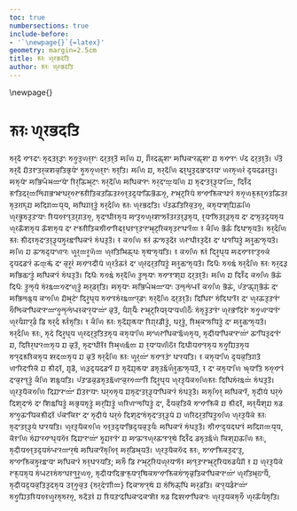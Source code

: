 ```yaml
---
toc: true
numbersections: true
include-before:
- '`\newpage{}`{=latex}'
geometry: margin=2.5cm
title: 𑠑𑠝𑠸 𑠞𑠹𑠤𑠡𑠦𑠙𑠭
author: 𑠑𑠝𑠸 𑠞𑠹𑠤𑠡𑠦𑠙𑠭
---
```


\newpage{}

# 𑠑𑠝𑠸 𑠞𑠹𑠤𑠡𑠦𑠙𑠭

𑠩𑠤𑠹𑠦𑠳 𑠢𑠬𑠝𑠦𑠬𑠸 𑠩𑠹𑠦𑠙𑠝𑠹𑠙𑠹𑠤𑠬𑠸 𑠩𑠢𑠯𑠙𑠹𑠞𑠝𑠹𑠝𑠬𑠸 𑠦𑠤𑠹𑠙𑠝𑠹𑠙𑠳 𑠀𑠞𑠭 𑠏, 𑠌𑠶𑠤𑠦𑠛𑠱𑠧𑠬 𑠀𑠜𑠭𑠊𑠬𑠤𑠛𑠱𑠧𑠬 𑠏 𑠩𑠢𑠬𑠝𑠬𑠸 𑠆𑠦 𑠦𑠤𑠹𑠙𑠝𑠹𑠙𑠳। 𑠆𑠙𑠳 𑠩𑠤𑠹𑠦𑠳 𑠏𑠳𑠙𑠝𑠬𑠙𑠤𑠹𑠊𑠧𑠊𑠹𑠙𑠭𑠡𑠹𑠣𑠬𑠷 𑠩𑠯𑠩𑠢𑠹𑠞𑠝𑠹𑠝𑠬𑠸 𑠩𑠝𑠹𑠙𑠭। 𑠀𑠞𑠭 𑠏, 𑠩𑠤𑠹𑠦𑠳𑠞𑠭 𑠠𑠝𑠹𑠜𑠯𑠙𑠹𑠦𑠡𑠬𑠦𑠝𑠣𑠬 𑠞𑠤𑠩𑠹𑠞𑠤𑠷 𑠦𑠹𑠣𑠦𑠪𑠤𑠝𑠹𑠙𑠯। 𑠀𑠩𑠹𑠣𑠬𑠷 𑠀𑠡𑠭𑠍𑠵𑠨𑠘𑠬𑠣𑠬𑠷 𑠝𑠭𑠤𑠹𑠛𑠭𑠨𑠹𑠔𑠬𑠸 𑠩𑠤𑠹𑠦𑠳𑠞𑠭 𑠀𑠜𑠭𑠊𑠬𑠤𑠬𑠸 𑠩𑠤𑠹𑠦𑠬𑠘𑠹𑠣𑠞𑠭 𑠏 𑠩𑠹𑠦𑠬𑠙𑠝𑠹𑠙𑠹𑠤𑠹𑠣𑠬𑠘𑠭, 𑠦𑠭𑠝𑠴𑠦 𑠑𑠬𑠙𑠭𑠦𑠤𑠹𑠘𑠥𑠭𑠷𑠌𑠡𑠬𑠨𑠬𑠜𑠤𑠹𑠢𑠤𑠬𑠑𑠝𑠮𑠙𑠭𑠊𑠙𑠛𑠭𑠙𑠤𑠢𑠝𑠹𑠙𑠦𑠹𑠣𑠬𑠛𑠭𑠡𑠳𑠛𑠢𑠹, 𑠤𑠬𑠨𑠹𑠔𑠹𑠤𑠭𑠣𑠷 𑠩𑠬𑠢𑠬𑠑𑠭𑠊𑠬𑠜𑠬𑠤𑠷 𑠩𑠢𑠹𑠞𑠑𑠹𑠑𑠝𑠹𑠢𑠙𑠛𑠭𑠙𑠤 𑠩𑠹𑠙𑠤𑠓𑠹𑠏 𑠀𑠦𑠭𑠌𑠘𑠣𑠹𑠣, 𑠀𑠜𑠭𑠌𑠝𑠹𑠙𑠯𑠷 𑠩𑠤𑠹𑠦𑠵𑠞𑠭 𑠑𑠝𑠸 𑠞𑠹𑠤𑠡𑠦𑠙𑠭। 𑠆𑠙𑠛𑠙𑠭𑠤𑠭𑠊𑠹𑠙𑠢𑠹, 𑠊𑠩𑠹𑠣𑠬𑠧𑠹𑠏𑠭𑠛𑠞𑠭 𑠞𑠹𑠤𑠡𑠯𑠩𑠙𑠹𑠙𑠬𑠣𑠬𑠸 𑠝𑠭𑠣𑠢𑠝𑠬𑠝𑠹𑠙𑠤𑠹𑠌𑠙𑠢𑠹, 𑠩𑠹𑠦𑠬𑠜𑠮𑠝𑠩𑠹𑠣 𑠁𑠙𑠹𑠢𑠞𑠹𑠤𑠧𑠬𑠩𑠝𑠳𑠙𑠤𑠙𑠝𑠹𑠙𑠹𑠤𑠩𑠹𑠣, 𑠝𑠹𑠣𑠬𑠩𑠭𑠙𑠝𑠹𑠙𑠹𑠤𑠩𑠹𑠣 𑠦𑠬 𑠦𑠬𑠩𑠹𑠙𑠦𑠹𑠣𑠩𑠹𑠣 𑠞𑠹𑠤𑠛𑠳𑠧𑠩𑠹𑠣 𑠛𑠳𑠧𑠩𑠹𑠣 𑠦𑠬 𑠤𑠬𑠑𑠝𑠮𑠙𑠭𑠊𑠩𑠮𑠢𑠬𑠝𑠭𑠠𑠝𑠹𑠜𑠝𑠬𑠝𑠹𑠙𑠬𑠤𑠬𑠨𑠹𑠔𑠹𑠤𑠭𑠊𑠩𑠹𑠙𑠤𑠬𑠜𑠬𑠤𑠳𑠘 𑠝 𑠊𑠵𑠞𑠭 𑠡𑠳𑠛𑠵 𑠦𑠭𑠜𑠬𑠩𑠹𑠣𑠙𑠳। 𑠩𑠤𑠹𑠦𑠵𑠞𑠭 𑠑𑠝𑠸 𑠑𑠮𑠦𑠝𑠩𑠹𑠦𑠬𑠙𑠝𑠹𑠙𑠹𑠤𑠹𑠣𑠩𑠯𑠤𑠊𑠹𑠨𑠬𑠜𑠭𑠊𑠬𑠤𑠷 𑠩𑠷𑠜𑠙𑠹𑠙𑠳। 𑠝 𑠊𑠢𑠞𑠭 𑠑𑠝𑠷 𑠛𑠬𑠩𑠙𑠹𑠦𑠳𑠝 𑠞𑠤𑠬𑠜𑠮𑠝𑠙𑠹𑠦𑠳𑠝 𑠦𑠬 𑠜𑠬𑠤𑠣𑠭𑠙𑠯𑠷 𑠀𑠝𑠯𑠑𑠹𑠓𑠬𑠩𑠹𑠣𑠙𑠳। 𑠀𑠞𑠭 𑠏 𑠛𑠬𑠩𑠦𑠹𑠣𑠬𑠞𑠬𑠤𑠸 𑠞𑠰𑠤𑠹𑠘𑠤𑠰𑠞𑠳𑠘 𑠞𑠹𑠤𑠙𑠭𑠨𑠭𑠛𑠹𑠜𑠸 𑠩𑠹𑠚𑠬𑠩𑠹𑠣𑠙𑠭। 𑠝 𑠊𑠢𑠞𑠭 𑠑𑠝𑠷 𑠦𑠭𑠤𑠯𑠜𑠹𑠣 𑠀𑠦𑠢𑠬𑠝𑠝𑠬𑠙𑠹𑠢𑠊𑠷 𑠦𑠹𑠣𑠦𑠪𑠬𑠤𑠷 𑠛𑠘𑠹𑠖𑠷 𑠦𑠬 𑠊𑠹𑠤𑠰𑠤𑠷 𑠀𑠢𑠬𑠝𑠦𑠮𑠣𑠷 𑠞𑠹𑠤𑠙𑠵𑠛𑠝𑠷 𑠦𑠬 𑠞𑠹𑠤𑠦𑠤𑠹𑠙𑠣𑠭𑠙𑠯𑠷 𑠀𑠝𑠯𑠑𑠹𑠓𑠬𑠩𑠹𑠣𑠙𑠳। 𑠦𑠭𑠜𑠳𑠸 𑠩𑠢𑠊𑠹𑠨𑠷 𑠩𑠤𑠹𑠦𑠵𑠞𑠭 𑠑𑠝𑠸 𑠩𑠤𑠹𑠦𑠙𑠹𑠤 𑠀𑠡𑠭𑠑𑠹𑠓𑠬𑠙𑠯𑠷 𑠀𑠜𑠭𑠊𑠬𑠤𑠷 𑠩𑠷𑠜𑠙𑠹𑠙𑠳। 𑠦𑠭𑠜𑠳𑠸 𑠩𑠢𑠊𑠹𑠨𑠷 𑠩𑠤𑠹𑠦𑠳𑠞𑠭 𑠙𑠯𑠥𑠹𑠣𑠬𑠸 𑠩𑠢𑠬𑠝𑠬𑠧𑠹𑠏 𑠦𑠤𑠹𑠙𑠝𑠹𑠙𑠳। 𑠀𑠞𑠭 𑠏 𑠦𑠭𑠝𑠴𑠦 𑠊𑠢𑠞𑠭 𑠡𑠳𑠛𑠷 𑠦𑠭𑠜𑠳𑠸 𑠙𑠯𑠥𑠹𑠣𑠷 𑠩𑠷𑠤𑠊𑠹𑠨𑠘𑠢𑠦𑠬𑠞𑠹𑠙𑠯𑠷 𑠀𑠤𑠹𑠪𑠝𑠹𑠙𑠭। 𑠀𑠩𑠹𑠣𑠬𑠸 𑠀𑠡𑠭𑠍𑠵𑠨𑠘𑠬𑠣𑠬𑠸 𑠄𑠥𑠹𑠥𑠷𑠍𑠝𑠳 𑠊𑠢𑠞𑠭 𑠡𑠳𑠛𑠷, 𑠆𑠙𑠬𑠛𑠱𑠌𑠹𑠡𑠳𑠛𑠷 𑠦𑠬 𑠀𑠡𑠭𑠥𑠊𑠹𑠨𑠹𑠣 𑠊𑠬𑠢𑠞𑠭 𑠏𑠳𑠨𑠹𑠔𑠬𑠷 𑠦𑠭𑠤𑠯𑠜𑠹𑠣 𑠩𑠢𑠬𑠝𑠩𑠷𑠤𑠊𑠹𑠨𑠘𑠬𑠤𑠹𑠪𑠬𑠸 𑠩𑠤𑠹𑠦𑠳𑠞𑠭 𑠦𑠤𑠹𑠙𑠝𑠹𑠙𑠳। 𑠦𑠭𑠜𑠭𑠝𑠬 𑠩𑠷𑠦𑠭𑠜𑠬𑠝𑠳𑠝 𑠦𑠬 𑠞𑠹𑠤𑠛𑠙𑠹𑠙𑠬𑠝𑠬𑠷 𑠢𑠶𑠥𑠭𑠊𑠬𑠜𑠭𑠊𑠬𑠤𑠬𑠘𑠬𑠢𑠯𑠥𑠹𑠥𑠷𑠍𑠝𑠊𑠬𑠤𑠹𑠣𑠬𑠘𑠬𑠷 𑠊𑠱𑠙𑠳, 𑠣𑠵𑠌𑠹𑠣𑠴𑠸 𑠤𑠬𑠨𑠹𑠔𑠹𑠤𑠭𑠣𑠝𑠹𑠣𑠬𑠣𑠞𑠮𑠕𑠴𑠸 𑠩𑠷𑠩𑠹𑠙𑠯𑠙𑠬𑠝𑠬𑠷 𑠞𑠹𑠤𑠡𑠬𑠦𑠭𑠝𑠬𑠷 𑠩𑠢𑠯𑠞𑠬𑠣𑠬𑠝𑠬𑠷 𑠞𑠹𑠤𑠣𑠵𑠌𑠬𑠤𑠹𑠪𑠵 𑠪𑠭 𑠩𑠤𑠹𑠦𑠵 𑠑𑠝𑠵𑠩𑠹𑠙𑠭। 𑠝 𑠊𑠵𑠞𑠭 𑠑𑠝𑠸 𑠩𑠹𑠦𑠳𑠏𑠹𑠐𑠣𑠬 𑠝𑠭𑠌𑠹𑠤𑠪𑠮𑠙𑠯𑠷, 𑠜𑠤𑠹𑠙𑠯𑠷, 𑠝𑠭𑠨𑠹𑠊𑠬𑠩𑠣𑠭𑠙𑠯𑠷 𑠦𑠬 𑠀𑠝𑠯𑠑𑠹𑠓𑠬𑠩𑠹𑠣𑠙𑠳। 𑠩𑠤𑠹𑠦𑠵𑠞𑠭 𑠑𑠝𑠸, 𑠩𑠹𑠦𑠷 𑠦𑠭𑠤𑠯𑠜𑠹𑠣 𑠞𑠹𑠤𑠦𑠤𑠹𑠙𑠹𑠙𑠭𑠙𑠩𑠹𑠣 𑠊𑠩𑠹𑠣𑠬𑠞𑠭 𑠁𑠞𑠤𑠬𑠜𑠭𑠊𑠬𑠊𑠹𑠨𑠳𑠞𑠩𑠹𑠣, 𑠩𑠹𑠦𑠮𑠣𑠬𑠜𑠭𑠊𑠬𑠤𑠬𑠘𑠬𑠷 𑠛𑠬𑠣𑠭𑠙𑠹𑠦𑠬𑠝𑠬𑠷 𑠏, 𑠦𑠭𑠝𑠭𑠤𑠹𑠜𑠬𑠤𑠘𑠩𑠹𑠣 𑠏 𑠊𑠱𑠙𑠳, 𑠩𑠹𑠦𑠬𑠜𑠮𑠝𑠳𑠝 𑠝𑠭𑠨𑠹𑠞𑠊𑠹𑠨𑠳𑠘 𑠏 𑠝𑠹𑠣𑠬𑠣𑠞𑠮𑠕𑠳𑠝 𑠦𑠭𑠜𑠮𑠣𑠢𑠬𑠝𑠩𑠹𑠣 𑠩𑠢𑠯𑠏𑠭𑠙𑠩𑠹𑠣 𑠩𑠬𑠤𑠹𑠦𑠑𑠝𑠭𑠊𑠩𑠹𑠣 𑠧𑠹𑠤𑠦𑠘𑠩𑠹𑠣 𑠏 𑠊𑠱𑠙𑠳 𑠩𑠤𑠹𑠦𑠵𑠞𑠭 𑠑𑠝𑠸 𑠞𑠰𑠤𑠹𑠘𑠬𑠷 𑠩𑠢𑠬𑠝𑠙𑠬𑠷 𑠜𑠬𑠤𑠣𑠙𑠭। 𑠝 𑠊𑠩𑠹𑠣𑠬𑠞𑠭 𑠦𑠹𑠣𑠊𑠹𑠙𑠭𑠌𑠙𑠳 𑠞𑠬𑠤𑠭𑠦𑠬𑠤𑠭𑠊𑠳 𑠏 𑠑𑠮𑠦𑠝𑠳, 𑠌𑠱𑠪𑠳, 𑠞𑠙𑠹𑠤𑠦𑠹𑠣𑠦𑠪𑠬𑠤𑠳 𑠏 𑠩𑠹𑠦𑠳𑠏𑠹𑠐𑠣𑠬 𑠪𑠩𑠹𑠙𑠊𑠹𑠨𑠳𑠞𑠵𑠝𑠯𑠑𑠹𑠓𑠬𑠩𑠹𑠣𑠙𑠳, 𑠝 𑠦𑠬 𑠊𑠩𑠹𑠣𑠬𑠞𑠭 𑠋𑠹𑠣𑠬𑠙𑠭𑠷 𑠩𑠢𑠹𑠢𑠬𑠝𑠷 𑠦𑠬𑠊𑠹𑠤𑠬𑠝𑠹𑠙𑠯𑠷 𑠊𑠵𑠞𑠭 𑠧𑠊𑠹𑠨𑠹𑠣𑠙𑠭। 𑠆𑠙𑠬𑠪𑠊𑠹𑠪𑠩𑠹𑠙𑠊𑠹𑠨𑠳𑠞𑠬𑠊𑠹𑠤𑠢𑠘𑠬𑠝𑠭 𑠦𑠭𑠤𑠯𑠜𑠹𑠣 𑠞𑠹𑠤𑠙𑠹𑠣𑠳𑠊𑠢𑠞𑠭𑠑𑠝𑠸 𑠦𑠭𑠜𑠭𑠩𑠷𑠤𑠊𑠹𑠨𑠘𑠷 𑠩𑠷𑠜𑠙𑠹𑠙𑠳। 𑠞𑠹𑠤𑠙𑠹𑠣𑠳𑠊𑠢𑠞𑠭 𑠦𑠭𑠏𑠬𑠤𑠬𑠘𑠬𑠷 𑠏𑠳𑠙𑠝𑠬𑠣𑠬𑠸 𑠜𑠤𑠹𑠢𑠩𑠹𑠣 𑠏𑠩𑠹𑠦𑠬𑠙𑠝𑠹𑠙𑠹𑠤𑠹𑠣𑠬𑠜𑠭𑠊𑠬𑠤𑠷 𑠩𑠷𑠜𑠙𑠹𑠙𑠳। 𑠀𑠩𑠹𑠢𑠭𑠝𑠹 𑠀𑠜𑠭𑠊𑠬𑠤𑠳, 𑠩𑠹𑠦𑠮𑠣𑠷 𑠜𑠤𑠹𑠢𑠷 𑠦𑠭𑠧𑠹𑠦𑠬𑠩𑠷 𑠦𑠬 𑠧𑠭𑠊𑠹𑠨𑠣𑠭𑠙𑠯𑠷 𑠀𑠡𑠹𑠣𑠩𑠹𑠙𑠯𑠷 𑠀𑠤𑠹𑠏𑠭𑠙𑠯𑠷 𑠞𑠤𑠭𑠞𑠬𑠥𑠣𑠭𑠙𑠯𑠷 𑠦𑠬, 𑠦𑠴𑠣𑠊𑠹𑠙𑠭𑠊𑠳 𑠩𑠬𑠢𑠬𑠑𑠭𑠊𑠳 𑠏 𑠑𑠮𑠦𑠝𑠳, 𑠀𑠝𑠹𑠣𑠴𑠧𑠹𑠏 𑠩𑠪 𑠩𑠬𑠢𑠯𑠛𑠬𑠣𑠭𑠊𑠑𑠮𑠦𑠝𑠳 𑠆𑠊𑠬𑠊𑠭𑠝𑠬 𑠦𑠬 𑠩𑠹𑠦𑠮𑠣𑠷 𑠜𑠤𑠹𑠢𑠷 𑠦𑠭𑠧𑠹𑠦𑠬𑠩𑠷𑠩𑠹𑠦𑠬𑠙𑠝𑠹𑠙𑠹𑠤𑠹𑠣𑠷 𑠏 𑠞𑠤𑠭𑠦𑠤𑠹𑠙𑠣𑠭𑠙𑠯𑠢𑠞𑠭 𑠞𑠹𑠤𑠙𑠹𑠣𑠳𑠊𑠷 𑠑𑠝𑠸 𑠩𑠹𑠦𑠬𑠙𑠝𑠹𑠙𑠹𑠤𑠹𑠣𑠷 𑠜𑠬𑠤𑠣𑠙𑠭। 𑠞𑠹𑠤𑠙𑠹𑠣𑠳𑠊𑠢𑠞𑠭 𑠢𑠝𑠹𑠙𑠦𑠹𑠣𑠬𑠡𑠭𑠦𑠹𑠣𑠊𑠹𑠙𑠹𑠣𑠵𑠸 𑠀𑠜𑠭𑠊𑠬𑠤𑠷 𑠩𑠷𑠜𑠙𑠹𑠙𑠳। 𑠩𑠮𑠢𑠬𑠦𑠹𑠣𑠦𑠜𑠬𑠝𑠷 𑠀𑠦𑠭𑠌𑠘𑠣𑠹𑠣, 𑠊𑠳𑠝𑠬𑠞𑠭 𑠩𑠷𑠏𑠬𑠤𑠢𑠬𑠜𑠹𑠣𑠢𑠳𑠝 𑠦𑠭𑠏𑠬𑠤𑠬𑠘𑠬𑠷 𑠩𑠰𑠏𑠝𑠬𑠝𑠬𑠷 𑠏 𑠁𑠛𑠬𑠝𑠞𑠹𑠤𑠛𑠬𑠝𑠬𑠤𑠹𑠚𑠷 𑠦𑠭𑠝𑠴𑠦 𑠪𑠩𑠹𑠙𑠊𑠹𑠨𑠳𑠞𑠷 𑠊𑠭𑠧𑠹𑠏𑠛𑠞𑠭 𑠑𑠝𑠸, 𑠩𑠹𑠦𑠮𑠣𑠢𑠝𑠹𑠙𑠦𑠹𑠣𑠩𑠷𑠍𑠬𑠤𑠘𑠬𑠤𑠹𑠚𑠷 𑠀𑠜𑠭𑠊𑠬𑠤𑠳𑠩𑠹𑠢𑠭𑠝𑠹 𑠀𑠤𑠹𑠪𑠭𑠨𑠹𑠣𑠙𑠳। 𑠞𑠹𑠤𑠙𑠹𑠣𑠳𑠊𑠢𑠳𑠦 𑠑𑠝𑠸, 𑠩𑠬𑠢𑠬𑠑𑠭𑠊𑠙𑠹𑠦𑠬𑠙𑠹, 𑠩𑠬𑠢𑠬𑠑𑠭𑠊𑠩𑠯𑠤𑠊𑠹𑠨𑠬𑠣𑠬 𑠀𑠜𑠭𑠊𑠬𑠤𑠷 𑠩𑠝𑠹𑠜𑠬𑠤𑠣𑠙𑠭; 𑠀𑠩𑠶 𑠪𑠭 𑠤𑠬𑠨𑠹𑠔𑠹𑠤𑠭𑠣𑠞𑠹𑠤𑠣𑠬𑠩𑠳𑠝 𑠁𑠝𑠹𑠙𑠬𑠤𑠬𑠨𑠹𑠔𑠹𑠤𑠭𑠣𑠩𑠪𑠣𑠵𑠌𑠳 𑠝 𑠏 𑠞𑠹𑠤𑠙𑠹𑠣𑠳𑠊𑠷 𑠤𑠬𑠑𑠹𑠣𑠩𑠹𑠣 𑠩𑠷𑠍𑠔𑠝𑠩𑠷𑠩𑠬𑠜𑠝𑠬𑠝𑠯𑠤𑠰𑠞𑠢𑠹, 𑠩𑠹𑠦𑠮𑠣𑠬𑠦𑠭𑠡𑠬𑠑𑠹𑠣𑠬𑠤𑠹𑠚𑠭𑠊𑠩𑠬𑠢𑠬𑠑𑠭𑠊𑠩𑠬𑠷𑠩𑠹𑠊𑠱𑠙𑠭𑠊𑠬𑠜𑠭𑠊𑠬𑠤𑠬𑠘𑠬𑠷 𑠞𑠹𑠤𑠙𑠭𑠨𑠹𑠕𑠬𑠣𑠴, 𑠩𑠹𑠦𑠮𑠣𑠦𑠹𑠣𑠊𑠹𑠙𑠭𑠙𑠹𑠦𑠩𑠹𑠣 𑠄𑠝𑠹𑠢𑠯𑠊𑠹𑠙 {𑠩𑠤𑠹𑠦𑠬𑠷𑠌𑠮𑠘} 𑠦𑠭𑠊𑠬𑠩𑠬𑠤𑠹𑠚𑠷 𑠏 𑠩𑠷𑠩𑠭𑠛𑠹𑠜𑠭𑠷 𑠀𑠤𑠹𑠪𑠙𑠭। 𑠊𑠬𑠤𑠹𑠣𑠪𑠵𑠤𑠬𑠘𑠬𑠷 𑠩𑠢𑠯𑠏𑠭𑠙𑠝𑠭𑠣𑠢𑠝𑠞𑠯𑠤𑠩𑠹𑠩𑠤𑠢𑠹, 𑠩𑠦𑠳𑠙𑠝𑠷 𑠏 𑠝𑠭𑠣𑠙𑠬𑠦𑠜𑠭𑠊𑠬𑠦𑠊𑠬𑠧𑠳𑠝 𑠩𑠪 𑠦𑠭𑠧𑠹𑠤𑠢𑠬𑠜𑠭𑠊𑠬𑠤𑠸 𑠞𑠹𑠤𑠙𑠹𑠣𑠊𑠩𑠹𑠢𑠴 𑠞𑠹𑠤𑠛𑠳𑠣𑠵𑠩𑠹𑠙𑠭। 
